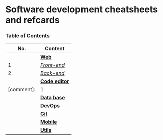 # Software development cheatsheets and refcards

### Table of Contents

| No. | Content |
| --- | --------- |
|   | **[Web](./Web)** |
| 1 | *[Front-end](./Web/front)* |
| 2 | *[Back-end](./Web/back)* |
|   | **[Code editor](./code_editor)**|
[comment]:| 1 | *[Intellij IDEA](./code_editor/IntelliJIDEA_ReferenceCard.pdf)* |
|   | **[Data base](./db)</summary>**|
|   | **[DevOps](./devops)**|
|   | **[Git](./git)**|
|   | **[Mobile](./mobile)**|
|   | **[Utils](./utils)**|

</details>

